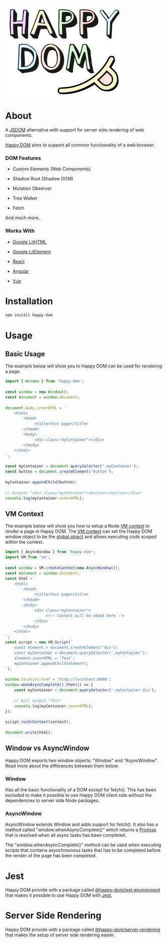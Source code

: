 ![Happy DOM Logo](https://github.com/capricorn86/happy-dom/raw/master/docs/happy-dom-logo.jpg)


# About

A [JSDOM](https://github.com/jsdom/jsdom) alternative with support for server side rendering of web components.

[Happy DOM](https://github.com/capricorn86/happy-dom) aims to support all common functionality of a web browser.


### DOM Features

- Custom Elements (Web Components)

- Shadow Root (Shadow DOM)

- Mutation Observer

- Tree Walker

- Fetch

And much more..

  

### Works With

- [Google LitHTML](https://lit-html.polymer-project.org)

- [Google LitElement](https://lit-element.polymer-project.org)

- [React](https://reactjs.org)

- [Angular](https://angular.io/)

- [Vue](https://vuejs.org/)

  

# Installation

```bash
npm install happy-dom
```



# Usage



## Basic Usage

The example below will show you to Happy DOM can be used for rendering a page.


```javascript
import { Window } from 'happy-dom';

const window = new Window();
const document = window.document;

document.body.innerHTML = `
    <html>
        <head>
             <title>Test page</title>
        </head>
        <body>
             <div class="myContainer"></div>
        </body>
    </html>
`;

const myContainer = document.querySelector('.myContainer');
const button = document.createElement('button');

myContainer.appendChild(button);

// Outputs "<div class="myContainer"><button></button></div>"
console.log(myContainer.outerHTML);
```



## VM Context

The example below will show you how to setup a Node [VM context](https://nodejs.org/api/vm.html#vm_vm_createcontext_sandbox_options) to render a page in Happy DOM. The [VM context](https://nodejs.org/api/vm.html#vm_vm_createcontext_sandbox_options) can set the Happy DOM window object to be the [global object](https://nodejs.org/api/globals.html) and allows executing code scoped within the context.

```javascript
import { AsyncWindow } from 'happy-dom';
import VM from 'vm';

const window = VM.createContext(new AsyncWindow());
const document = window.document;
const html = `
    <html>
        <head>
             <title>Test page</title>
        </head>
        <body>
             <div class="myContainer">
                  <!–– Content will be added here -->
             </div>
        </body>
    </html>
`;
const script = new VM.Script(`
    const element = document.createElement('div');
    const myContainer = document.querySelector('.myContainer');
    element.innerHTML = 'Test';
    myContainer.appendChild(element);
`);

window.location.href = 'http://localhost:8080';
window.whenAsyncComplete().then(() => {
    const myContainer = document.querySelector('.myContainer div');

    // Will output "Test"
    console.log(myContainer.innerHTML);
});

script.runInContext(context);

document.write(html);
```



## Window vs AsyncWindow

Happy DOM exports two window objects: "Window" and "AsyncWindow". Read more about the differences between them below.



### Window

Has all the basic functionality of a DOM except for fetch(). This has been excluded to make it possible to use Happy DOM client side without the dependencies to server side Node packages.



### AsyncWindow

AsyncWindow extends Window and adds support for fetch(). It also has a method called "window.whenAsyncComplete()" which returns a [Promise](https://developer.mozilla.org/en-US/docs/Web/JavaScript/Reference/Global_Objects/Promise) that is resolved when all async tasks has been completed.

The "window.whenAsyncComplete()" method can be used when executing scripts that contains asynchrounous tasks that has to be completed before the render of the page has been completed.




# Jest

Happy DOM provide with a package called [@happy-dom/jest-environment](https://github.com/capricorn86/happy-dom/tree/master/packages/server-rendering) that makes it possible to use Happy DOM with [Jest](https://jestjs.io/).



# Server Side Rendering

Happy DOM provide with a package called [@happy-dom/server-rendering](https://github.com/capricorn86/happy-dom/tree/master/packages/server-rendering) that makes the setup of server side rendering easier.